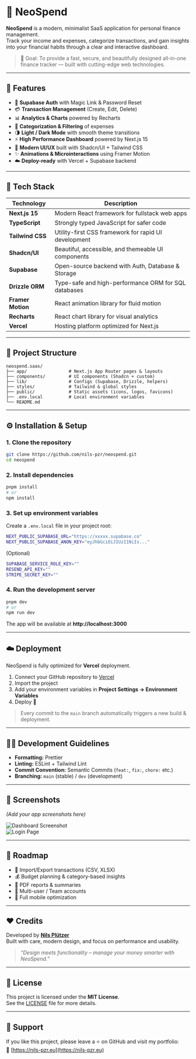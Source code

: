 # 💸 NeoSpend

**NeoSpend** is a modern, minimalist SaaS application for personal finance management.  
Track your income and expenses, categorize transactions, and gain insights into your financial habits through a clear and interactive dashboard.

> 🧭 Goal: To provide a fast, secure, and beautifully designed all-in-one finance tracker — built with cutting-edge web technologies.

---

## 🚀 Features

- 🔐 **Supabase Auth** with Magic Link & Password Reset  
- 💳 **Transaction Management** (Create, Edit, Delete)  
- 📊 **Analytics & Charts** powered by Recharts  
- 🧠 **Categorization & Filtering** of expenses  
- 🌗 **Light / Dark Mode** with smooth theme transitions  
- ⚡ **High Performance Dashboard** powered by Next.js 15  
- 🎨 **Modern UI/UX** built with Shadcn/UI + Tailwind CSS  
- ✨ **Animations & Microinteractions** using Framer Motion  
- ☁️ **Deploy-ready** with Vercel + Supabase backend  

---

## 🧱 Tech Stack

| Technology | Description |
|-------------|-------------|
| **Next.js 15** | Modern React framework for fullstack web apps |
| **TypeScript** | Strongly typed JavaScript for safer code |
| **Tailwind CSS** | Utility-first CSS framework for rapid UI development |
| **Shadcn/UI** | Beautiful, accessible, and themeable UI components |
| **Supabase** | Open-source backend with Auth, Database & Storage |
| **Drizzle ORM** | Type-safe and high-performance ORM for SQL databases |
| **Framer Motion** | React animation library for fluid motion |
| **Recharts** | React chart library for visual analytics |
| **Vercel** | Hosting platform optimized for Next.js |

---

## 🧭 Project Structure

```
neospend.saas/
├── app/                # Next.js App Router pages & layouts
├── components/         # UI components (Shadcn + custom)
├── lib/                # Configs (Supabase, Drizzle, helpers)
├── styles/             # Tailwind & global styles
├── public/             # Static assets (icons, logos, favicons)
├── .env.local          # Local environment variables
└── README.md
```

---

## ⚙️ Installation & Setup

### 1. Clone the repository

```bash
git clone https://github.com/nils-pzr/neospend.git
cd neospend
```

### 2. Install dependencies

```bash
pnpm install
# or
npm install
```

### 3. Set up environment variables

Create a `.env.local` file in your project root:

```bash
NEXT_PUBLIC_SUPABASE_URL="https://xxxxx.supabase.co"
NEXT_PUBLIC_SUPABASE_ANON_KEY="eyJhbGciOiJIUzI1NiIs..."
```

(Optional)
```bash
SUPABASE_SERVICE_ROLE_KEY=""
RESEND_API_KEY=""
STRIPE_SECRET_KEY=""
```

### 4. Run the development server

```bash
pnpm dev
# or
npm run dev
```

The app will be available at **http://localhost:3000**

---

## ☁️ Deployment

NeoSpend is fully optimized for **Vercel** deployment.

1. Connect your GitHub repository to [Vercel](https://vercel.com)  
2. Import the project  
3. Add your environment variables in **Project Settings → Environment Variables**  
4. Deploy 🎉  

> Every commit to the `main` branch automatically triggers a new build & deployment.

---

## 🧑‍💻 Development Guidelines

- **Formatting:** Prettier  
- **Linting:** ESLint + Tailwind Lint  
- **Commit Convention:** Semantic Commits (`feat:`, `fix:`, `chore:` etc.)  
- **Branching:** `main` (stable) / `dev` (development)  

---

## 📸 Screenshots

*(Add your app screenshots here)*

![Dashboard Screenshot](public/screenshots/dashboard.png)  
![Login Page](public/screenshots/login.png)

---

## 🧭 Roadmap

- 🔄 Import/Export transactions (CSV, XLSX)  
- 💰 Budget planning & category-based insights  
- 🧾 PDF reports & summaries  
- 👥 Multi-user / Team accounts  
- 📱 Full mobile optimization  

---

## ❤️ Credits

Developed by [**Nils Plützer**](https://nils-pzr.eu)  
Built with care, modern design, and focus on performance and usability.

> *“Design meets functionality – manage your money smarter with NeoSpend.”*

---

## 📜 License

This project is licensed under the **MIT License**.  
See the [LICENSE](./LICENSE) file for more details.

---

## 🌟 Support

If you like this project, please leave a ⭐ on GitHub and visit my portfolio:  
🔗 [https://nils-pzr.eu](https://nils-pzr.eu)
